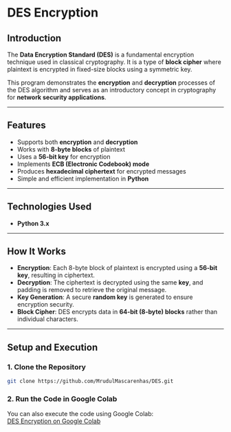 # DES Encryption 

## **Introduction**
The **Data Encryption Standard (DES)** is a fundamental encryption technique used in classical cryptography. It is a type of **block cipher** where plaintext is encrypted in fixed-size blocks using a symmetric key. 

This program demonstrates the **encryption** and **decryption** processes of the DES algorithm and serves as an introductory concept in cryptography for **network security applications**. 

---

## **Features**
 - Supports both **encryption** and **decryption**  
 - Works with **8-byte blocks** of plaintext  
 - Uses a **56-bit key** for encryption  
 - Implements **ECB (Electronic Codebook) mode**  
 - Produces **hexadecimal ciphertext** for encrypted messages  
 - Simple and efficient implementation in **Python**  

---

## **Technologies Used**
- **Python 3.x**  

---

## **How It Works**
- **Encryption**: Each 8-byte block of plaintext is encrypted using a **56-bit key**, resulting in ciphertext.  
- **Decryption**: The ciphertext is decrypted using the same **key**, and padding is removed to retrieve the original message.  
- **Key Generation**: A secure **random key** is generated to ensure encryption security.  
- **Block Cipher**: DES encrypts data in **64-bit (8-byte) blocks** rather than individual characters.  

---

## **Setup and Execution**

### **1. Clone the Repository**
```sh
git clone https://github.com/MrudulMascarenhas/DES.git
```

### **2. Run the Code in Google Colab**
You can also execute the code using Google Colab:  
[DES Encryption on Google Colab](https://colab.research.google.com/drive/1V7xMJdfXhlqhATBzauTi4tG6A5Rpps0L?usp=sharing)

